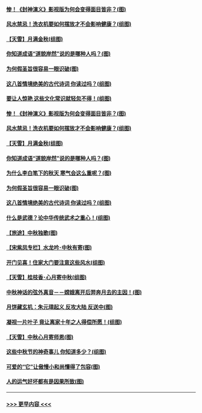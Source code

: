 #### [惨！《封神演义》影视版为何会变得面目皆非？(图)](../pages/p7/906532.md?t=09152133) 
#### [风水禁忌！洗衣机要如何摆放才不会影响健康？(组图)](../pages/p7/905903.md?t=09152133) 
#### [【天雪】月满金秋(组图)](../pages/p7/907385.md?t=09152133) 
#### [你知道成语“道貌岸然”说的是哪种人吗？(图)](../pages/p7/907226.md?t=09152133) 
#### [为何假圣旨很容易一眼识破(图)](../pages/p7/906472.md?t=09152133) 
#### [这八首情境绝美的古代诗词 你读过吗？(组图)](../pages/p7/904852.md?t=09152133) 
#### [要让人惊艳 这些文化常识就轻忽不得！(组图)](../pages/p7/898803.md?t=09152133) 
#### [惨！《封神演义》影视版为何会变得面目皆非？(图)](../pages/p7/906532.md?t=09152133) 
#### [风水禁忌！洗衣机要如何摆放才不会影响健康？(组图)](../pages/p7/905903.md?t=09152133) 
#### [【天雪】月满金秋(组图)](../pages/p7/907385.md?t=09152133) 
#### [你知道成语“道貌岸然”说的是哪种人吗？(图)](../pages/p7/907226.md?t=09152133) 
#### [为什么李白笔下的秋天 寒气会这么重呢？(图)](../pages/p7/905581.md?t=09152133) 
#### [为何假圣旨很容易一眼识破(图)](../pages/p7/906472.md?t=09152133) 
#### [这八首情境绝美的古代诗词 你读过吗？(组图)](../pages/p7/904852.md?t=09152133) 
#### [什么是武德？论中华传统武术之重心！(组图)](../pages/p7/906297.md?t=09152133) 
#### [【旅途】中秋独歌(图)](../pages/p7/907261.md?t=09152133) 
#### [【宋紫凤专栏】水龙吟･中秋有寄(图)](../pages/p7/907242.md?t=09152133) 
#### [开门见喜！住家大门要注意这些风水(组图)](../pages/p7/887510.md?t=09152133) 
#### [【天雪】桂枝香･心月寄中秋(组图)](../pages/p7/907083.md?t=09152133) 
#### [中秋神话的弦外真音－－嫦娥离开后羿奔月去的主因！(图)](../pages/p7/906786.md?t=09152133) 
#### [月饼藏玄机：朱元璋起义 反攻大陆 反送中(图)](../pages/p7/906910.md?t=09152133) 
#### [凝视一片叶子 竟让离家十年之人得偿所愿！(组图)](../pages/p7/906191.md?t=09152133) 
#### [【天雪】中秋心月寄师恩(图)](../pages/p7/907075.md?t=09152133) 
#### [这些中秋节的神奇事儿 你知道多少？(组图)](../pages/p7/906789.md?t=09152133) 
#### [可爱的“它”让傲慢小和尚懂得了包容(图)](../pages/p7/906973.md?t=09152133) 
#### [人的运气好坏都有是因果所致(图)](../pages/p7/906555.md?t=09152133) 

----
#### [ >>> 更早内容 <<< ](../indexes/p7-earlier.md)
